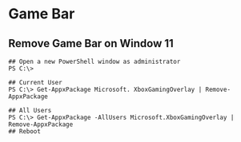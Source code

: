 Game Bar
========

## Remove Game Bar on Window 11

```
## Open a new PowerShell window as administrator
PS C:\>

## Current User
PS C:\> Get-AppxPackage Microsoft. XboxGamingOverlay | Remove-AppxPackage

## All Users
PS C:\> Get-AppxPackage -AllUsers Microsoft.XboxGamingOverlay | Remove-AppxPackage
## Reboot
```
